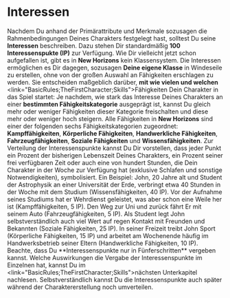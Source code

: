 # Interessen

Nachdem Du anhand der Primärattribute und Merkmale sozusagen die Rahmenbedingungen Deines Charakters festgelegt hast, solltest Du seine **Interessen** beschreiben. Dazu stehen Dir standardmäßig **100 Interessenspukte (IP)** zur Verfügung. Wie Dir vielleicht jetzt schon aufgefallen ist, gibt es in **New Horizons** kein Klassensystem. Die Interessen ermöglichen es Dir dagegen, sozusagen **Deine eigene Klasse** in Windeseile zu erstellen, ohne von der großen Auswahl an Fähigkeiten erschlagen zu werden. Sie entscheiden maßgeblich darüber, **mit wie vielen und welchen** <link="BasicRules;TheFirstCharacter;Skills">Fähigkeiten</link> Dein Charakter in das Spiel startet: Je nachdem, wie stark das Interesse Deines Charakters an einer **bestimmten Fähigkeitskategorie** ausgeprägt ist, kannst Du gleich mehr oder weniger Fähigkeiten dieser Kategorie freischalten und diese mehr oder weniger hoch steigern. Alle Fähigkeiten in **New Horizons** sind einer der folgenden sechs Fähigkeitskategorien zugeordnet: **Kampffähigkeiten**, **Körperliche Fähigkeiten**, **Handwerkliche Fähigkeiten**, **Fahrzeugfähigkeiten**, **Soziale Fähigkeiten** und **Wissensfähigkeiten**.
Zur Verteilung der Interessenspunkte kannst Du Dir vorstellen, dass jeder Punkt ein Prozent der bisherigen Lebenszeit Deines Charakters, ein Prozent seiner frei verfügbaren Zeit oder auch eine von hundert Stunden, die Dein Charakter in der Woche zur Verfügung hat (exklusive Schlafen und sonstige Notwendigkeiten), symbolisiert. Ein Beispiel:
John, 20 Jahre alt und Student der Astrophysik an einer Universität der Erde, verbringt etwa 40 Stunden in der Woche mit dem Studium (Wissensfähigkeiten, 40 IP). Vor der Aufnahme seines Studiums hat er Wehrdienst geleistet, was aber schon eine Weile her ist (Kampffähigkeiten, 5 IP). Den Weg zur Uni und zurück fährt Er mit seinem Auto (Fahrzeugfähigkeiten, 5 IP). Als Student legt John selbstverständlich auch viel Wert auf regen Kontakt mit Freunden und Bekannten (Soziale Fähigkeiten, 25 IP). In seiner Freizeit treibt John Sport (Körperliche Fähigkeiten, 15 IP) und arbeitet am Wochenende häufig im Handwerksbetrieb seiner Eltern (Handwerkliche Fähigkeiten, 10 IP).
Beachte, dass Du \*\*Interessenspunkte nur in Fünferschritten\*\* vergeben kannst. Welche Auswirkungen die Vergabe der Interessenspunkte im Einzelnen hat, kannst Du im <link="BasicRules;TheFirstCharacter;Skills">nächsten Unterkapitel</link> nachlesen. Selbstverständlich kannst Du die Interessenspunkte auch später während der Charaktererstellung noch umverteilen.
